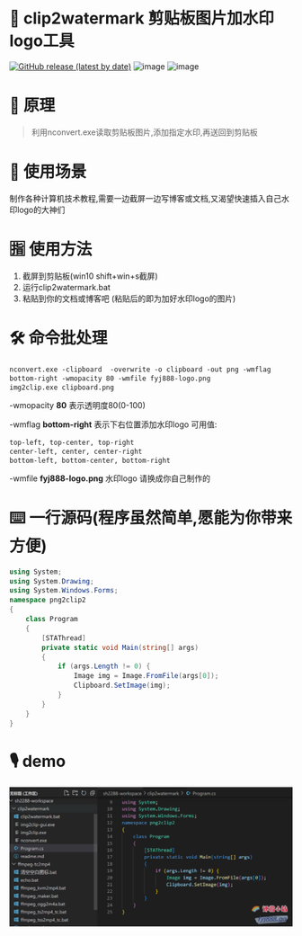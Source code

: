 # 📣 clip2watermark 剪贴板图片加水印logo工具
[![GitHub release (latest by date)](https://img.shields.io/github/v/release/sh2288/clip2watermark?display_name=tag&label=%E6%9C%80%E6%96%B0%E7%89%88%E6%9C%AC)](https://github.com/sh2288/clip2watermark/releases/latest) ![image](https://img.shields.io/badge/.NET-4.5.2-brightgreen?style=flat&logo=.net) ![image](https://img.shields.io/badge/windows/xp/7/8/10-x86/x64-blue?style=flat&logo=windows)
# 🔎 原理
> 利用nconvert.exe读取剪贴板图片,添加指定水印,再送回到剪贴板
# 🌈 使用场景
制作各种计算机技术教程,需要一边截屏一边写博客或文档,又渴望快速插入自己水印logo的大神们
# 🈯 使用方法 
1. 截屏到剪贴板(win10 shift+win+s截屏)
2. 运行clip2watermark.bat
3. 粘贴到你的文档或博客吧 (粘贴后的即为加好水印logo的图片)
# 🛠 命令批处理
```batch
nconvert.exe -clipboard  -overwrite -o clipboard -out png -wmflag bottom-right -wmopacity 80 -wmfile fyj888-logo.png
img2clip.exe clipboard.png
```
-wmopacity **80** 表示透明度80(0-100)

-wmflag **bottom-right** 表示下右位置添加水印logo 可用值:

    top-left, top-center, top-right
    center-left, center, center-right
    bottom-left, bottom-center, bottom-right

-wmfile **fyj888-logo.png** 水印logo 请换成你自己制作的

# ⌨️ 一行源码(程序虽然简单,愿能为你带来方便)
```c#
using System;
using System.Drawing;
using System.Windows.Forms;
namespace png2clip2
{
	class Program
	{
		[STAThread]
		private static void Main(string[] args)
		{
			if (args.Length != 0) {
				Image img = Image.FromFile(args[0]);
				Clipboard.SetImage(img);
			}
		}
	}
}
```
# 🎙️ demo
![演示图片](demo.png)
